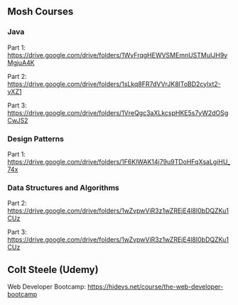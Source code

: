 ## Mosh Courses

### Java

Part 1: https://drive.google.com/drive/folders/1WvFrqgHEWVSMEmnUSTMuIJH9yMgjuA4K

Part 2: https://drive.google.com/drive/folders/1sLkq8FR7dVVrJK8lToBD2cyIxt2-vXZ1

Part 3: https://drive.google.com/drive/folders/1VreQgc3aXLkcspHKE5s7yW2dOSgCwJS2

### Design Patterns

Part 1: https://drive.google.com/drive/folders/1F6KlWAK14j79u9TDoHFqXsaLgiHU_74x

### Data Structures and Algorithms

Part 2: https://drive.google.com/drive/folders/1wZvpwViR3z1wZREjE4l8I0bDQZKu1CUz

Part 3: https://drive.google.com/drive/folders/1wZvpwViR3z1wZREjE4l8I0bDQZKu1CUz


## Colt Steele (Udemy)

Web Developer Bootcamp: https://hidevs.net/course/the-web-developer-bootcamp
